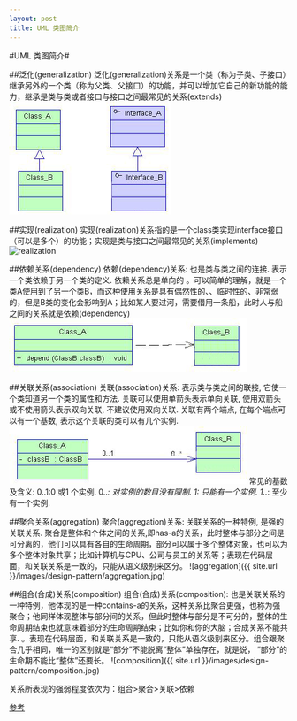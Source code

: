 ```yaml
---
layout: post
title: UML 类图简介
---
```


#UML 类图简介#

##泛化(generalization)
泛化(generalization)关系是一个类（称为子类、子接口）继承另外的一个类（称为父类、父接口）的功能，并可以增加它自己的新功能的能力，继承是类与类或者接口与接口之间最常见的关系(extends)
  ![generalization](/images/design-pattern/extends.jpg)

##实现(realization)
实现(realization)关系指的是一个class类实现interface接口（可以是多个）的功能；实现是类与接口之间最常见的关系(implements)
  ![realization](/images/implements.jpg)
  
##依赖关系(dependency)
依赖(dependency)关系: 也是类与类之间的连接. 表示一个类依赖于另一个类的定义. 依赖关系总是单向的 。可以简单的理解，就是一个类A使用到了另一个类B，而这种使用关系是具有偶然性的、、临时性的、非常弱的，但是B类的变化会影响到A；比如某人要过河，需要借用一条船，此时人与船之间的关系就是依赖(dependency)
  ![dependency](/images/design-pattern/dependency.jpg)

##关联关系(association)
关联(association)关系: 表示类与类之间的联接, 它使一个类知道另一个类的属性和方法. 
关联可以使用单箭头表示单向关联, 使用双箭头或不使用箭头表示双向关联, 不建议使用双向关联. 关联有两个端点, 在每个端点可以有一个基数, 表示这个关联的类可以有几个实例. 
  ![generalization](/images/design-pattern/association.jpg)
常见的基数及含义: 
0..1:0 或1 个实例. 
0..*: 对实例的数目没有限制. 
1: 只能有一个实例. 
1..*: 至少有一个实例. 

##聚合关系(aggregation)
聚合(aggregation)关系: 关联关系的一种特例, 是强的关联关系. 聚合是整体和个体之间的关系,即has-a的关系，此时整体与部分之间是可分离的，他们可以具有各自的生命周期，部分可以属于多个整体对象，也可以为多个整体对象共享；比如计算机与CPU、公司与员工的关系等；表现在代码层面，和关联关系是一致的，只能从语义级别来区分。
  ![aggregation]({{ site.url }}/images/design-pattern/aggregation.jpg)

##组合(合成)关系(composition)
组合(合成)关系(composition): 也是关联关系的一种特例，他体现的是一种contains-a的关系，这种关系比聚合更强，也称为强聚合；他同样体现整体与部分间的关系，但此时整体与部分是不可分的，整体的生命周期结束也就意味着部分的生命周期结束；比如你和你的大脑；合成关系不能共享. 。表现在代码层面，和关联关系是一致的，只能从语义级别来区分。组合跟聚合几乎相同，唯一的区别就是“部分”不能脱离“整体”单独存在，就是说， “部分”的生命期不能比“整体”还要长。
  ![composition]({{ site.url }}/images/design-pattern/composition.jpg)

关系所表现的强弱程度依次为：组合>聚合>关联>依赖

[参考](http://justsee.iteye.com/blog/808799)